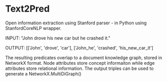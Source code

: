 # Text2Pred
Open information extraction using Stanford parser - in Python using StanfordCoreNLP wrapper. 

INPUT: 
"John drove his new car but he crashed it."

OUTPUT: 
[['John',    'drove',   'car'], 
 ['John_he', 'crashed', 'his_new_car_it']


The resulting predicates overlap to a document knowledge graph, stored in NetworkX format. Node attributes store concept informaiton while edge attributes store relational information. 
The output triples can be used to generate a NetworkX.MultiDiGraph()
